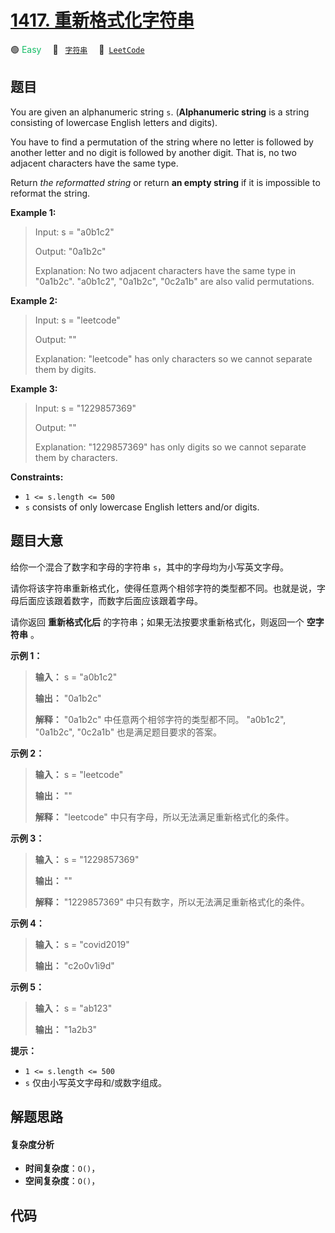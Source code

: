 # [1417. 重新格式化字符串](https://leetcode.com/problems/reformat-the-string)

🟢 <font color=#15bd66>Easy</font>&emsp; 🔖&ensp; [`字符串`](/leetcode-js/outline/tag/string.md)&emsp; 🔗&ensp;[`LeetCode`](https://leetcode.com/problems/reformat-the-string)

## 题目

You are given an alphanumeric string `s`. (**Alphanumeric string** is a string
consisting of lowercase English letters and digits).

You have to find a permutation of the string where no letter is followed by
another letter and no digit is followed by another digit. That is, no two
adjacent characters have the same type.

Return _the reformatted string_ or return **an empty string** if it is
impossible to reformat the string.



**Example 1:**

> Input: s = "a0b1c2"
> 
> Output: "0a1b2c"
> 
> Explanation: No two adjacent characters have the same type in "0a1b2c". "a0b1c2", "0a1b2c", "0c2a1b" are also valid permutations.

**Example 2:**

> Input: s = "leetcode"
> 
> Output: ""
> 
> Explanation: "leetcode" has only characters so we cannot separate them by digits.

**Example 3:**

> Input: s = "1229857369"
> 
> Output: ""
> 
> Explanation: "1229857369" has only digits so we cannot separate them by characters.

**Constraints:**

  * `1 <= s.length <= 500`
  * `s` consists of only lowercase English letters and/or digits.


## 题目大意

给你一个混合了数字和字母的字符串 `s`，其中的字母均为小写英文字母。

请你将该字符串重新格式化，使得任意两个相邻字符的类型都不同。也就是说，字母后面应该跟着数字，而数字后面应该跟着字母。

请你返回 **重新格式化后** 的字符串；如果无法按要求重新格式化，则返回一个 **空字符串** 。



**示例 1：**

> 
> 
> 
> 
> 
> **输入：** s = "a0b1c2"
> 
> **输出：** "0a1b2c"
> 
> **解释：** "0a1b2c" 中任意两个相邻字符的类型都不同。 "a0b1c2", "0a1b2c", "0c2a1b" 也是满足题目要求的答案。
> 
> 

**示例 2：**

> 
> 
> 
> 
> 
> **输入：** s = "leetcode"
> 
> **输出：** ""
> 
> **解释：** "leetcode" 中只有字母，所以无法满足重新格式化的条件。
> 
> 

**示例 3：**

> 
> 
> 
> 
> 
> **输入：** s = "1229857369"
> 
> **输出：** ""
> 
> **解释：** "1229857369" 中只有数字，所以无法满足重新格式化的条件。
> 
> 

**示例 4：**

> 
> 
> 
> 
> 
> **输入：** s = "covid2019"
> 
> **输出：** "c2o0v1i9d"
> 
> 

**示例 5：**

> 
> 
> 
> 
> 
> **输入：** s = "ab123"
> 
> **输出：** "1a2b3"
> 
> 



**提示：**

  * `1 <= s.length <= 500`
  * `s` 仅由小写英文字母和/或数字组成。


## 解题思路

#### 复杂度分析

- **时间复杂度**：`O()`，
- **空间复杂度**：`O()`，

## 代码

```javascript

```